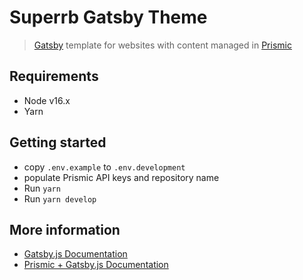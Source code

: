 # Superrb Gatsby Theme

> [Gatsby](https://www.gatsbyjs.org/) template for websites with content managed in [Prismic](https://prismic.io)

## Requirements

* Node v16.x
* Yarn

## Getting started

* copy `.env.example` to `.env.development`
* populate Prismic API keys and repository name
* Run `yarn`
* Run `yarn develop`

## More information

* [Gatsby.js Documentation](https://v4.gatsbyjs.com/docs/)
* [Prismic + Gatsby.js Documentation](https://prismic.io/docs/technologies/gatsby)
